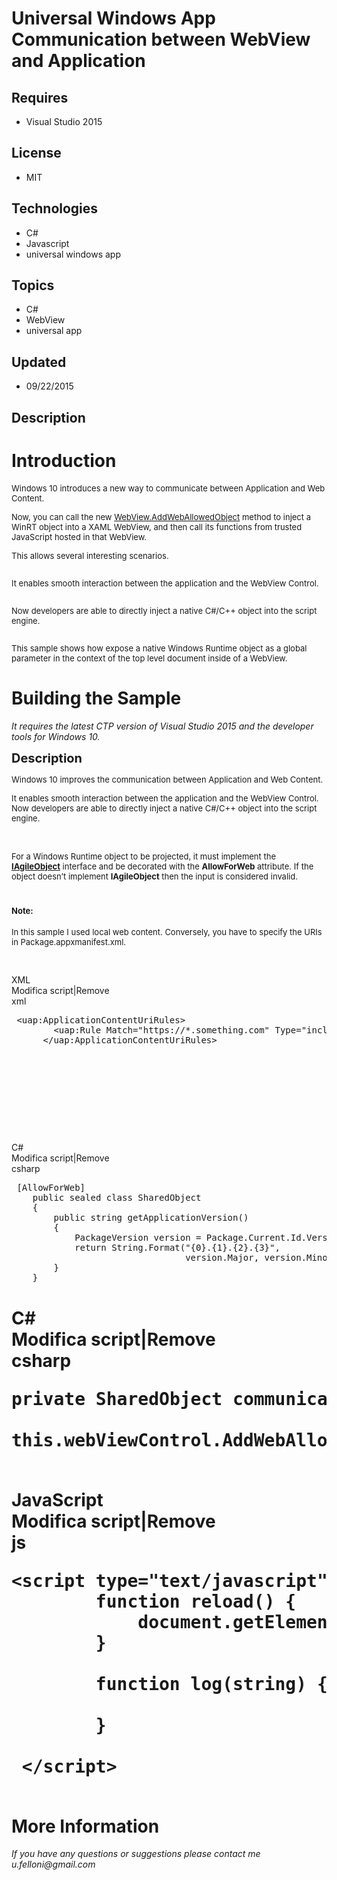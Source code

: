 # Universal Windows App Communication between WebView and Application
## Requires
- Visual Studio 2015
## License
- MIT
## Technologies
- C#
- Javascript
- universal windows app
## Topics
- C#
- WebView
- universal app
## Updated
- 09/22/2015
## Description

<h1>Introduction</h1>
<p><span style="font-size:small">Windows 10 introduces a new way to communicate between Application and Web Content.</span></p>
<p><span style="font-size:small">Now, you can call the new <a href="https://msdn.microsoft.com/library/windows/apps/windows.ui.xaml.controls.webview.addweballowedobject.aspx">
WebView.AddWebAllowedObject</a></span><span style="font-size:small"> method to inject a WinRT object into a XAML WebView, and then call its functions from trusted JavaScript hosted in that WebView.</span></p>
<p><span style="font-size:small">This allows several interesting scenarios.</span></p>
<p id="gt-input-tool" style="display:inline-block"><span style="font-size:small">It enables smooth interaction between the application and the WebView Control.</span></p>
<p style="display:inline-block"><span style="font-size:small">Now developers are able to directly inject a native C#/C&#43;&#43; object into the script engine.</span><span class="short_text" lang="en" style="font-size:small">&nbsp;</span><em><span class="short_text" lang="en" style="font-size:small">
<span class="hps">&nbsp;</span></span> </em></p>
<p><span style="font-size:small">This sample shows how expose a native Windows Runtime object as a global parameter in the context of the top level document inside of a WebView.</span></p>
<h1><span>Building the Sample</span></h1>
<p><em>It requires the latest&nbsp;CTP version of&nbsp;Visual Studio 2015 and the developer tools for Windows 10.
<br>
</em></p>
<p><span style="font-size:20px; font-weight:bold">Description</span></p>
<p><span style="font-size:small">Windows 10 improves the communication between Application and Web Content.</span></p>
<div class="O1"><span style="font-size:small">It enables smooth interaction between the application and the WebView Control.</span></div>
<div class="O1"><span style="font-size:small">Now developers are able to directly inject a native C#/C&#43;&#43; object into the script engine.</span></div>
<p>&nbsp;</p>
<p><span style="font-size:small">For a Windows Runtime object to be projected, it must implement the
<a href="https://msdn.microsoft.com/it-it/library/windows/apps/hh802476.aspx"><strong>IAgileObject</strong></a> interface and be decorated with the
<strong>AllowForWeb</strong> attribute. If the object doesn&rsquo;t implement <strong>
IAgileObject</strong> then the input is considered invalid.</span></p>
<h1><span style="font-size:small">Note:</span></h1>
<p><span style="font-size:small">In this sample I used local web content. <span style="font-size:small">
Conversely, you have to specify the URIs in Package.appxmanifest.xml. </span></span></p>
<p><span style="font-size:small">&nbsp;</span></p>
<div class="scriptcode">
<div class="pluginEditHolder" pluginCommand="mceScriptCode">
<div class="title"><span>XML</span></div>
<div class="pluginLinkHolder"><span class="pluginEditHolderLink">Modifica script</span>|<span class="pluginRemoveHolderLink">Remove</span></div>
<span class="hidden">xml</span>

<div class="preview">
<pre class="xml">&nbsp;<span class="xml__tag_start">&lt;uap</span><span class="xml__tag_start">:ApplicationContentUriRules&gt;</span>&nbsp;
&nbsp;&nbsp;&nbsp;&nbsp;&nbsp;&nbsp;&nbsp;&nbsp;<span class="xml__tag_start">&lt;uap</span>:Rule&nbsp;<span class="xml__attr_name">Match</span>=<span class="xml__attr_value">&quot;https://*.something.com&quot;</span>&nbsp;<span class="xml__attr_name">Type</span>=<span class="xml__attr_value">&quot;include&quot;</span>&nbsp;<span class="xml__attr_name">WindowsRuntimeAccess</span>=<span class="xml__attr_value">&quot;all&quot;</span>&nbsp;<span class="xml__tag_start">/&gt;</span>&nbsp;
&nbsp;&nbsp;&nbsp;&nbsp;&nbsp;&nbsp;<span class="xml__tag_end">&lt;/uap:ApplicationContentUriRules&gt;</span></pre>
</div>
</div>
</div>
<div class="endscriptcode">&nbsp;</div>
<p>&nbsp;</p>
<p>&nbsp;</p>
<p><br>
<em>&nbsp;</em></p>
<div class="scriptcode">
<div class="pluginEditHolder" pluginCommand="mceScriptCode">
<div class="title"><span>C#</span></div>
<div class="pluginLinkHolder"><span class="pluginEditHolderLink">Modifica script</span>|<span class="pluginRemoveHolderLink">Remove</span></div>
<span class="hidden">csharp</span>

<div class="preview">
<pre class="csharp">&nbsp;[AllowForWeb]&nbsp;
&nbsp;&nbsp;&nbsp;&nbsp;<span class="cs__keyword">public</span>&nbsp;<span class="cs__keyword">sealed</span>&nbsp;<span class="cs__keyword">class</span>&nbsp;SharedObject&nbsp;
&nbsp;&nbsp;&nbsp;&nbsp;{&nbsp;
&nbsp;&nbsp;&nbsp;&nbsp;&nbsp;&nbsp;&nbsp;&nbsp;<span class="cs__keyword">public</span>&nbsp;<span class="cs__keyword">string</span>&nbsp;getApplicationVersion()&nbsp;
&nbsp;&nbsp;&nbsp;&nbsp;&nbsp;&nbsp;&nbsp;&nbsp;{&nbsp;
&nbsp;&nbsp;&nbsp;&nbsp;&nbsp;&nbsp;&nbsp;&nbsp;&nbsp;&nbsp;&nbsp;&nbsp;PackageVersion&nbsp;version&nbsp;=&nbsp;Package.Current.Id.Version;&nbsp;
&nbsp;&nbsp;&nbsp;&nbsp;&nbsp;&nbsp;&nbsp;&nbsp;&nbsp;&nbsp;&nbsp;&nbsp;<span class="cs__keyword">return</span>&nbsp;String.Format(<span class="cs__string">&quot;{0}.{1}.{2}.{3}&quot;</span>,&nbsp;
&nbsp;&nbsp;&nbsp;&nbsp;&nbsp;&nbsp;&nbsp;&nbsp;&nbsp;&nbsp;&nbsp;&nbsp;&nbsp;&nbsp;&nbsp;&nbsp;&nbsp;&nbsp;&nbsp;&nbsp;&nbsp;&nbsp;&nbsp;&nbsp;&nbsp;&nbsp;&nbsp;&nbsp;&nbsp;&nbsp;&nbsp;&nbsp;&nbsp;version.Major,&nbsp;version.Minor,&nbsp;version.Build,&nbsp;version.Revision);&nbsp;
&nbsp;&nbsp;&nbsp;&nbsp;&nbsp;&nbsp;&nbsp;&nbsp;}&nbsp;
&nbsp;&nbsp;&nbsp;&nbsp;}</pre>
</div>
</div>
</div>
<h1>
<div class="scriptcode">
<div class="pluginEditHolder" pluginCommand="mceScriptCode">
<div class="title"><span>C#</span></div>
<div class="pluginLinkHolder"><span class="pluginEditHolderLink">Modifica script</span>|<span class="pluginRemoveHolderLink">Remove</span></div>
<span class="hidden">csharp</span>

<div class="preview">
<pre class="csharp"><span class="cs__keyword">private</span>&nbsp;SharedObject&nbsp;communicationWinRT&nbsp;=&nbsp;<span class="cs__keyword">new</span>&nbsp;SharedObject();&nbsp;&nbsp;
&nbsp;
<span class="cs__keyword">this</span>.webViewControl.AddWebAllowedObject(<span class="cs__string">&quot;sharedObj&quot;</span>,&nbsp;communicationWinRT);</pre>
</div>
</div>
</div>
<div class="endscriptcode">&nbsp;</div>
<div class="scriptcode">
<div class="pluginEditHolder" pluginCommand="mceScriptCode">
<div class="title"><span>JavaScript</span></div>
<div class="pluginLinkHolder"><span class="pluginEditHolderLink">Modifica script</span>|<span class="pluginRemoveHolderLink">Remove</span></div>
<span class="hidden">js</span>

<div class="preview">
<pre class="js">&lt;script&nbsp;type=<span class="js__string">&quot;text/javascript&quot;</span>&gt;&nbsp;
&nbsp;&nbsp;&nbsp;&nbsp;&nbsp;&nbsp;&nbsp;&nbsp;<span class="js__operator">function</span>&nbsp;reload()&nbsp;<span class="js__brace">{</span>&nbsp;
&nbsp;&nbsp;&nbsp;&nbsp;&nbsp;&nbsp;&nbsp;&nbsp;&nbsp;&nbsp;&nbsp;&nbsp;document.getElementById(<span class="js__string">'log'</span>).innerHTML&nbsp;=&nbsp;<span class="js__string">'Application&nbsp;Version:&nbsp;'</span>&nbsp;&#43;&nbsp;window.sharedObj.getApplicationVersion();&nbsp;
&nbsp;&nbsp;&nbsp;&nbsp;&nbsp;&nbsp;&nbsp;&nbsp;<span class="js__brace">}</span>&nbsp;
&nbsp;
&nbsp;&nbsp;&nbsp;&nbsp;&nbsp;&nbsp;&nbsp;&nbsp;<span class="js__operator">function</span>&nbsp;log(string)&nbsp;<span class="js__brace">{</span>&nbsp;
&nbsp;&nbsp;&nbsp;&nbsp;&nbsp;&nbsp;&nbsp;&nbsp;&nbsp;&nbsp;&nbsp;&nbsp;&nbsp;
&nbsp;&nbsp;&nbsp;&nbsp;&nbsp;&nbsp;&nbsp;&nbsp;<span class="js__brace">}</span>&nbsp;
&nbsp;
&nbsp;&lt;/script&gt;</pre>
</div>
</div>
</div>
<div class="endscriptcode">&nbsp;</div>
More Information</h1>
<p><em>If you have any questions or suggestions please contact me u.felloni@gmail.com</em></p>
